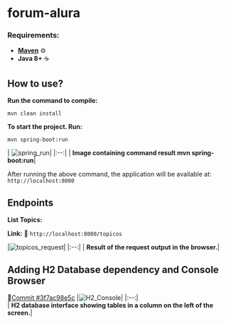 # forum-alura

### Requirements:
- [**Maven**](https://maven.apache.org/install.html) :gear:
- **Java 8+** :coffee:

## How to use?
**Run the command to compile:** <p>
`mvn clean install`

**To start the project. Run:** <p>
`mvn spring-boot:run`<p>
| ![spring_run](https://user-images.githubusercontent.com/1026153/143613408-70c527df-9d7b-400b-87f1-8e844b55c82d.png)|
|:--:|
| <b>Image containing command result mvn spring-boot:run</b>|


After running the above command, the application will be available at: `http://localhost:8080`

## Endpoints
**List Topics:**<p>
**Link:** :link: `http://localhost:8080/topicos`<p>
|![topicos_request](https://user-images.githubusercontent.com/1026153/143613392-80e49fb8-4efd-4c7c-b971-bdf82f190e60.png)|
|:--:|
| <b>Result of the request output in the browser.</b>|

  
## Adding H2 Database dependency and Console Browser 
  :link:[Commit #3f7ac98e5c](https://github.com/rogeriofonseca/forum-alura/commit/3f7ac98e5c88a79f8304d71b47c560b476ea5d4a)
|![H2_Console](https://user-images.githubusercontent.com/1026153/143659243-bdb8c45d-95f1-4e53-b578-9bf2127fcc41.png)|
|:--:|  
| <b>H2 database interface showing tables in a column on the left of the screen.</b>|
